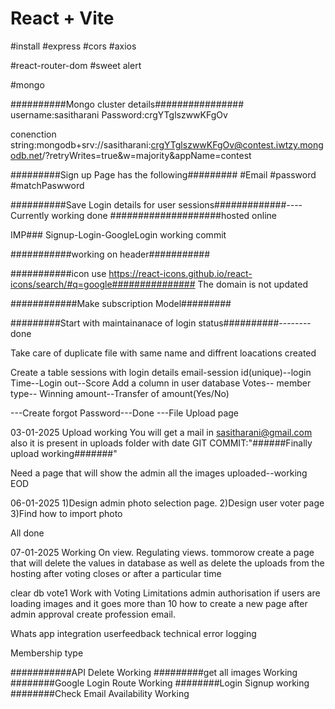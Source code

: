 # React + Vite

#install
#express
#cors
#axios

#react-router-dom
#sweet alert

#mongo

##########Mongo cluster details################
username:sasitharani
Password:crgYTglszwwKFgOv

conenction string:mongodb+srv://sasitharani:crgYTglszwwKFgOv@contest.iwtzy.mongodb.net/?retryWrites=true&w=majority&appName=contest




#########Sign up Page has the following#########
#Email
#password
#matchPaswword

##########Save Login details for user sessions#############----Currently working done
####################hosted online

IMP### Signup-Login-GoogleLogin working commit

###########working on header###########

###########icon use https://react-icons.github.io/react-icons/search/#q=google###############
The domain is not updated

############Make subscription Model#########

#########Start with maintainanace of login status##########--------done

Take care of duplicate file with same name and diffrent loacations created

Create a table sessions with login details email-session id(unique)--login Time--Login out--Score
Add a column in user database Votes-- member type-- Winning amount--Transfer of amount(Yes/No) 

---Create forgot Password---Done
---File Upload page


03-01-2025
Upload working
You will get a mail in sasitharani@gmail.com
also it is present in uploads folder with date 
GIT COMMIT:"######Finally upload working#######"


Need a page that will show the admin all the images uploaded--working
EOD

06-01-2025
1)Design admin photo selection page.
2)Design user voter page
3)Find how to import photo

All done

07-01-2025
Working On view.
Regulating views.
tommorow create a page that will delete the values in database as well as delete the uploads from the hosting after voting closes
or after a particular time

clear db vote1
Work with Voting Limitations
admin authorisation
if users are loading images and it goes more than 10 how to create a new page after admin approval
create profession email.

Whats app integration
userfeedback
technical error logging

Membership type


###########API Delete Working
#########get all images Working
########Google Login Route Working
########Login Signup working
########Check Email Availability Working
